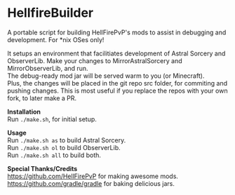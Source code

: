 # HellfireBuilder
A portable script for building HellFirePvP's mods to assist in debugging and development. For *nix OSes only!

It setups an environment that facilitiates development of Astral Sorcery and ObserverLib.
Make your changes to MirrorAstralSorcery and MirrorObserverLib, and run.  
The debug-ready mod jar will be served warm to you (or Minecraft).  
Plus, the changes will be placed in the git repo src folder, for commiting and pushing changes. This is most useful if you replace the repos with your own fork, to later make a PR.

**Installation**  
Run `./make.sh`, for initial setup.  

**Usage**  
Run `./make.sh as` to build Astral Sorcery.  
Run `./make.sh ol` to build ObserverLib.  
Run `./make.sh all` to build both.  

**Special Thanks/Credits**  
https://github.com/HellFirePvP for making awesome mods.  
https://github.com/gradle/gradle for baking delicious jars.  
